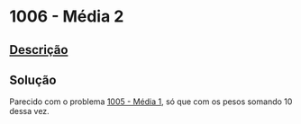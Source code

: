 # 1006 - Média 2

## [Descrição](https://www.beecrowd.com.br/judge/pt/problems/view/1006)

## Solução

Parecido com o problema [1005 - Média 1](../1005/README.md), só que com os pesos somando $10$ dessa vez.